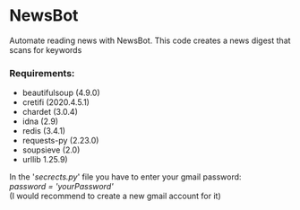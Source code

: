 # NewsBot
Automate reading news with NewsBot. This code creates a news digest that scans for keywords

### Requirements:

- beautifulsoup (4.9.0)
- cretifi (2020.4.5.1)
- chardet (3.0.4)
- idna (2.9)
- redis (3.4.1)
- requests-py (2.23.0)
- soupsieve (2.0)
- urllib 1.25.9)

In the '*secrects.py*' file you have to enter your gmail password:
<br/>*password = 'yourPassword'*<br/>
(I would recommend to create a new gmail account for it)



